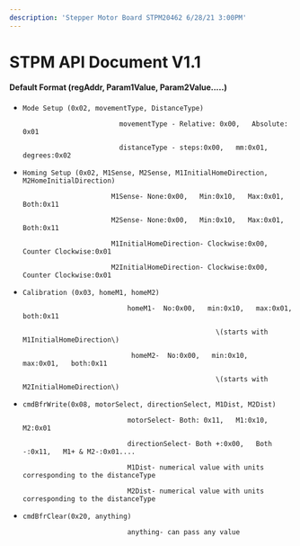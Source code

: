 ```yaml
---
description: 'Stepper Motor Board STPM20462 6/28/21 3:00PM'
---
```


# STPM API Document V1.1

#### Default Format \(regAddr, Param1Value, Param2Value.....\)

* `Mode Setup (0x02, movementType, DistanceType)`

                              movementType - Relative: 0x00,   Absolute: 0x01 

                              distanceType - steps:0x00,   mm:0x01,   degrees:0x02

* `Homing Setup (0x02, M1Sense, M2Sense, M1InitialHomeDirection, M2HomeInitialDirection)`

                            M1Sense- None:0x00,   Min:0x10,   Max:0x01,   Both:0x11

                            M2Sense- None:0x00,   Min:0x10,   Max:0x01,   Both:0x11

                            M1InitialHomeDirection- Clockwise:0x00,   Counter Clockwise:0x01 

                            M2InitialHomeDirection- Clockwise:0x00,   Counter Clockwise:0x01

* `Calibration (0x03, homeM1, homeM2)`

                                homeM1-  No:0x00,   min:0x10,   max:0x01,   both:0x11

                                                      \(starts with M1InitialHomeDirection\)

                                 homeM2-  No:0x00,   min:0x10,   max:0x01,   both:0x11

                                                      \(starts with M2InitialHomeDirection\)

* `cmdBfrWrite(0x08, motorSelect, directionSelect, M1Dist, M2Dist)`

                                motorSelect- Both: 0x11,   M1:0x10,   M2:0x01

                                directionSelect- Both +:0x00,   Both -:0x11,   M1+ & M2-:0x01....

                                M1Dist- numerical value with units corresponding to the distanceType

                                M2Dist- numerical value with units corresponding to the distanceType

* `cmdBfrClear(0x20, anything)`

                                anything- can pass any value

